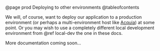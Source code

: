 @page prod Deploying to other environments
@tableofcontents

We will, of course, want to deploy our application to a production environment (or perhaps a multi-environment host like [Acquia](https://www.acquia.com/)) at some point. Or you may wish to use a completely different local development environment from @ref local-dev the one in these docs.

More documentation coming soon...
